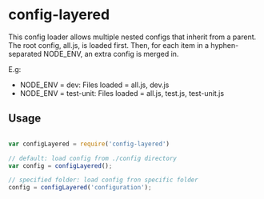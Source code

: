 # config-layered

This config loader allows multiple nested configs that
inherit from a parent. The root config, all.js, is loaded
first. Then, for each item in a hyphen-separated NODE_ENV,
an extra config is merged in.

E.g:

- NODE_ENV = dev: Files loaded = all.js, dev.js
- NODE_ENV = test-unit: Files loaded = all.js, test.js, test-unit.js

## Usage

```javascript

var configLayered = require('config-layered')

// default: load config from ./config directory
var config = configLayered();

// specified folder: load config fron specific folder
config = configLayered('configuration');

```
